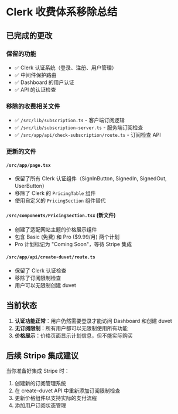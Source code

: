 # Clerk 收费体系移除总结

## 已完成的更改

### 保留的功能
- ✅ Clerk 认证系统（登录、注册、用户管理）
- ✅ 中间件保护路由
- ✅ Dashboard 的用户认证
- ✅ API 的认证检查

### 移除的收费相关文件
- ✅ `/src/lib/subscription.ts` - 客户端订阅逻辑
- ✅ `/src/lib/subscription-server.ts` - 服务端订阅检查
- ✅ `/src/app/api/check-subscription/route.ts` - 订阅检查 API

### 更新的文件

#### `/src/app/page.tsx`
- 保留了所有 Clerk 认证组件（SignInButton, SignedIn, SignedOut, UserButton）
- 移除了 Clerk 的 `PricingTable` 组件
- 使用自定义的 `PricingSection` 组件替代

#### `/src/components/PricingSection.tsx` (新文件)
- 创建了适配网站主题的价格展示组件
- 包含 Basic (免费) 和 Pro ($9.99/月) 两个计划
- Pro 计划标记为 "Coming Soon"，等待 Stripe 集成

#### `/src/app/api/create-duvet/route.ts`
- 保留了 Clerk 认证检查
- 移除了订阅限制检查
- 用户可以无限制创建 duvet

## 当前状态

1. **认证功能正常**：用户仍然需要登录才能访问 Dashboard 和创建 duvet
2. **无订阅限制**：所有用户都可以无限制使用所有功能
3. **价格展示**：价格页面显示计划信息，但不能实际购买

## 后续 Stripe 集成建议

当你准备好集成 Stripe 时：
1. 创建新的订阅管理系统
2. 在 create-duvet API 中重新添加订阅限制检查
3. 更新价格组件以支持实际的支付流程
4. 添加用户订阅状态管理